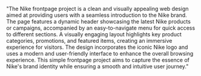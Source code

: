 "The Nike frontpage project is a clean and visually appealing web design aimed at providing users with a seamless introduction to the Nike brand. The page features a dynamic header showcasing the latest Nike products or campaigns, accompanied by an easy-to-navigate menu for quick access to different sections. A visually engaging layout highlights key product categories, promotions, and featured items, creating an immersive experience for visitors. The design incorporates the iconic Nike logo and uses a modern and user-friendly interface to enhance the overall browsing experience. This simple frontpage project aims to capture the essence of Nike's brand identity while ensuring a smooth and intuitive user journey."
